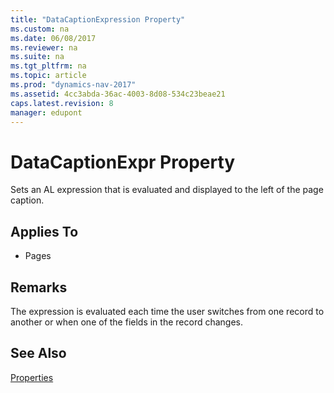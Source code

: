 ```yaml
---
title: "DataCaptionExpression Property"
ms.custom: na
ms.date: 06/08/2017
ms.reviewer: na
ms.suite: na
ms.tgt_pltfrm: na
ms.topic: article
ms.prod: "dynamics-nav-2017"
ms.assetid: 4cc3abda-36ac-4003-8d08-534c23beae21
caps.latest.revision: 8
manager: edupont
---
```

# DataCaptionExpr Property
Sets an AL expression that is evaluated and displayed to the left of the page caption.  
  
## Applies To  
  
-   Pages  
  
## Remarks  
 The expression is evaluated each time the user switches from one record to another or when one of the fields in the record changes.  
  
## See Also  
 [Properties](devenv-properties.md)